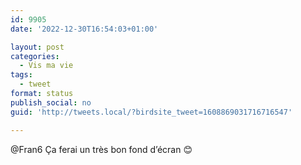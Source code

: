 ```yaml
---
id: 9905
date: '2022-12-30T16:54:03+01:00'

layout: post
categories:
  - Vis ma vie
tags:
  - tweet
format: status
publish_social: no
guid: 'http://tweets.local/?birdsite_tweet=1608869031716716547'

---
```


@Fran6 Ça ferai un très bon fond d’écran 😊